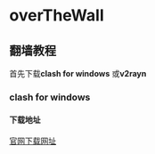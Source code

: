 # overTheWall

## 翻墙教程

首先下载**clash for windows** 或**v2rayn**

### clash for windows

#### 下载地址

[官网下载网址](https://github.com/Fndroid/clash_for_windows_pkg/releases)
